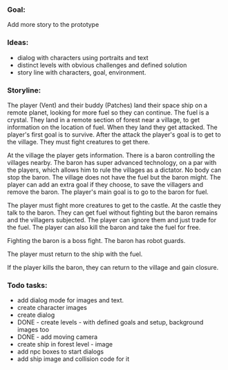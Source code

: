 
### Goal:
Add more story to the prototype

### Ideas:
 * dialog with characters using portraits and text 
 * distinct levels with obvious challenges and defined solution
 * story line with characters, goal, environment.

### Storyline:
The player (Vent) and their buddy (Patches) land their space ship on a remote planet, looking for more fuel so they can continue. The fuel is a crystal. They land in a remote section of forest near a village, to get information on the location of fuel. When they land they get attacked. The player's first goal is to survive. After the attack the player's goal is to get to 
the village. They must fight creatures to get there. 

At the village the player gets information. There is a baron controlling the villages nearby. The baron has super advanced technology, on a par with the players, which allows him to rule the villages as a dictator. No body can stop the baron. The village does not have the fuel but the baron might. The player can add an extra goal if they choose, to save the villagers and remove the baron. The player's main goal is to go to the baron for fuel.

The player must fight more creatures to get to the castle. At the castle they talk to the baron. They can get fuel without fighting but the baron remains and the villagers subjected. The player can ignore them and just trade for the fuel. The player can also kill the baron and take the fuel for free.

Fighting the baron is a boss fight. The baron has robot guards. 

The player must return to the ship with the fuel.

If the player kills the baron, they can return to the village and gain closure.

### Todo tasks:
 * add dialog mode for images and text.
 * create character images
 * create dialog
 * DONE - create levels - with defined goals and setup, background images too
 * DONE - add moving camera 
 * create ship in forest level - image
 * add npc boxes to start dialogs
 * add ship image and collision code for it



